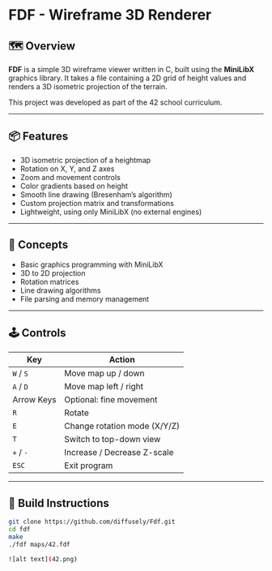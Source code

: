 # FDF - Wireframe 3D Renderer

## 🗺️ Overview

**FDF** is a simple 3D wireframe viewer written in C, built using the **MiniLibX** graphics library. It takes a file containing a 2D grid of height values and renders a 3D isometric projection of the terrain.

This project was developed as part of the 42 school curriculum.

---

## 📦 Features

- 3D isometric projection of a heightmap
- Rotation on X, Y, and Z axes
- Zoom and movement controls
- Color gradients based on height
- Smooth line drawing (Bresenham’s algorithm)
- Custom projection matrix and transformations
- Lightweight, using only MiniLibX (no external engines)

---

## 🧠 Concepts

- Basic graphics programming with MiniLibX
- 3D to 2D projection
- Rotation matrices
- Line drawing algorithms
- File parsing and memory management

---

## 🕹️ Controls

| Key           | Action                      |
|---------------|-----------------------------|
| `W` / `S`     | Move map up / down          |
| `A` / `D`     | Move map left / right       |
| Arrow Keys    | Optional: fine movement     |
| `R`           | Rotate                      |
| `E`           | Change rotation mode (X/Y/Z)|
| `T`           | Switch to top-down view     |
| `+` / `-`     | Increase / Decrease Z-scale |
| `ESC`         | Exit program                |

---

## 🔧 Build Instructions

```bash
git clone https://github.com/diffusely/Fdf.git
cd fdf
make
./fdf maps/42.fdf

![alt text](42.png)